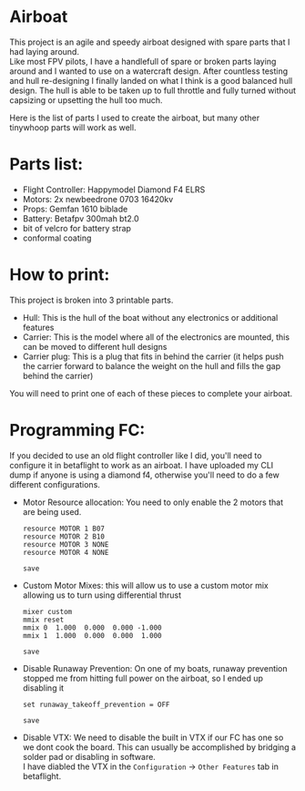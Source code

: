 Airboat
=======
This project is an agile and speedy airboat designed with spare parts that I had laying around.  
Like most FPV pilots, I have a handlefull of spare or broken parts laying around and I wanted to use on a watercraft design.
After countless testing and hull re-designing I finally landed on what I think is a good balanced hull design.
The hull is able to be taken up to full throttle and fully turned without capsizing or upsetting the hull too much.  
  
Here is the list of parts I used to create the airboat, but many other tinywhoop parts will work as well.

Parts list:
===========
- Flight Controller: Happymodel Diamond F4 ELRS
- Motors: 2x newbeedrone 0703 16420kv
- Props: Gemfan 1610 biblade
- Battery: Betafpv 300mah bt2.0
- bit of velcro for battery strap
- conformal coating

How to print:
=============
This project is broken into 3 printable parts.
- Hull: This is the hull of the boat without any electronics or additional features
- Carrier: This is the model where all of the electronics are mounted, this can be moved to different hull designs
- Carrier plug: This is a plug that fits in behind the carrier (it helps push the carrier forward to balance the weight on the hull and fills the gap behind the carrier)

You will need to print one of each of these pieces to complete your airboat.

Programming FC:
===============
If you decided to use an old flight controller like I did, you'll need to configure it in betaflight to work as an airboat.
I have uploaded my CLI dump if anyone is using a diamond f4, otherwise you'll need to do a few different configurations.

- Motor Resource allocation: You need to only enable the 2 motors that are being used.
  ```
  resource MOTOR 1 B07
  resource MOTOR 2 B10
  resource MOTOR 3 NONE
  resource MOTOR 4 NONE
  
  save
  ```

- Custom Motor Mixes: this will allow us to use a custom motor mix allowing us to turn using differential thrust
  ```
  mixer custom
  mmix reset
  mmix 0  1.000  0.000  0.000 -1.000
  mmix 1  1.000  0.000  0.000  1.000
  
  save
  ```

- Disable Runaway Prevention: On one of my boats, runaway prevention stopped me from hitting full power on the airboat, so I ended up disabling it
  ```
  set runaway_takeoff_prevention = OFF
  
  save
  ```

- Disable VTX: We need to disable the built in VTX if our FC has one so we dont cook the board. This can usually be accomplished by bridging a solder pad or disabling in software.  
  I have diabled the VTX in the `Configuration` -> `Other Features` tab in betaflight.
